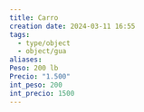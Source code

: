 ```yaml
---
title: Carro
creation date: 2024-03-11 16:55
tags:
  - type/object
  - object/gua
aliases: 
Peso: 200 lb
Precio: "1.500"
int_peso: 200
int_precio: 1500
---
```


